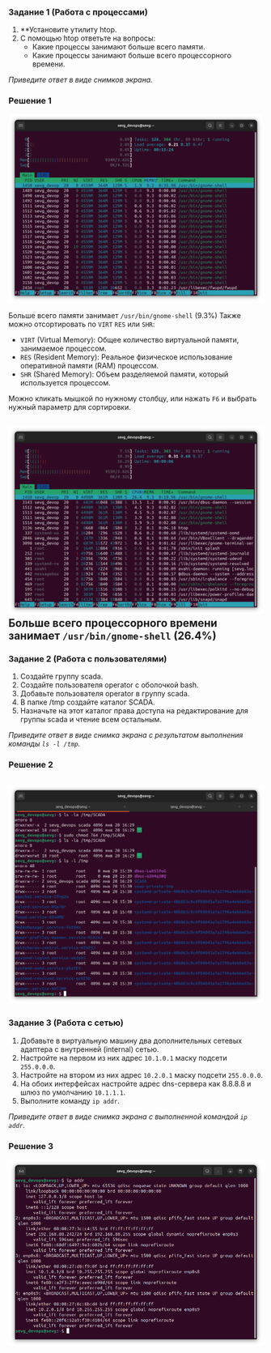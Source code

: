 ### Задание 1 (Работа с процессами)

1. **Установите утилиту htop.
2. С помощью htop ответьте на вопросы:
   * Какие процессы занимают больше всего памяти.
   * Какие процессы занимают больше всего процессорного времени.

*Приведите ответ в виде снимков экрана.*


### Решение 1  

![mem](./images/linux_pae_mem.png)

Больше всего памяти занимает `/usr/bin/gnome-shell` (9.3%)
Также можно отсортировать по `VIRT` `RES` или `SHR`:
* `VIRT` (Virtual Memory): Общее количество виртуальной памяти, занимаемое процессом.
* `RES` (Resident Memory): Реальное физическое использование оперативной памяти (RAM) процессом.
* `SHR` (Shared Memory): Объем разделяемой памяти, который используется процессом.

Можно кликать мышкой по нужному столбцу, или нажать `F6` и выбрать нужный параметр для сортировки.

![cpu](./images/linux_pae_cpu.png)
Больше всего процессорного времени занимает `/usr/bin/gnome-shell` (26.4%)
------


### Задание 2 (Работа с пользователями)

1. Создайте группу scada.
2. Создайте пользователя operator с оболочкой bash.
3. Добавьте пользователя operator в группу scada.
4. В папке /tmp создайте каталог SCADA.
5. Назначьте на этот каталог права доступа на редактирование для группы scada и чтение 
всем остальным.

*Приведите ответ в виде снимка экрана с результатом выполнения команды `ls -l /tmp`.*


### Решение 2  
  
![scada](./images/linux_pae_scada_group.png)
----


### Задание 3 (Работа с сетью)

1. Добавьте в виртуальную машину два дополнительных сетевых адаптера с внутренней (internal) сетью.
2. Настройте на первом из них адрес `10.1.0.1` маску подсети `255.0.0.0`.
3. Настройте на втором из них адрес `10.2.0.1` маску подсети `255.0.0.0`.
4. На обоих интерфейсах настройте адрес dns-сервера как 8.8.8.8 и шлюз по умолчанию `10.1.1.1`.
5. Выполните команду `ip addr`.

*Приведите ответ в виде снимка экрана с выполненной командой `ip addr`.*

### Решение 3 

![ipaddr](./images/linux_pae_ipaddr.png)